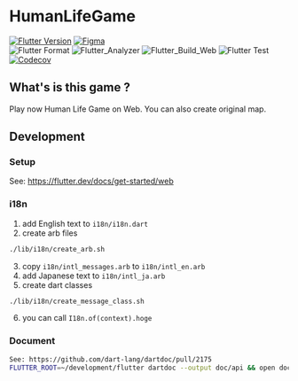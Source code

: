 # HumanLifeGame

[![Flutter Version](https://img.shields.io/badge/Flutter-beta-64B5F6.svg)](https://github.com/flutter/flutter/wiki/Flutter-build-release-channels)
[![Figma](https://img.shields.io/badge/Figma-a260bf.svg)](https://www.figma.com/file/nXa9iPmXYOHOA77GvjBLdj/HumanLifeGameGenarator)  
![Flutter Format](https://github.com/sensuikan1973/HumanLifeGame/workflows/Flutter_Format/badge.svg)
![Flutter_Analyzer](https://github.com/sensuikan1973/HumanLifeGame/workflows/Flutter_Analyzer/badge.svg)
![Flutter_Build_Web](https://github.com/sensuikan1973/HumanLifeGame/workflows/Flutter_Build_Web/badge.svg)
![Flutter Test](https://github.com/sensuikan1973/HumanLifeGame/workflows/Flutter_Test/badge.svg)  
[![Codecov](https://codecov.io/gh/sensuikan1973/HumanLifeGame/branch/master/graph/badge.svg)](https://codecov.io/gh/sensuikan1973/HumanLifeGame)

## What's is this game ?

Play now Human Life Game on Web. You can also create original map.

## Development

### Setup

See: https://flutter.dev/docs/get-started/web

### i18n

1. add English text to `i18n/i18n.dart`
2. create arb files

```sh
./lib/i18n/create_arb.sh
```

3. copy `i18n/intl_messages.arb` to `i18n/intl_en.arb`
4. add Japanese text to `i18n/intl_ja.arb`
5. create dart classes

```sh
./lib/i18n/create_message_class.sh
```

6. you can call `I18n.of(context).hoge`

### Document

```sh
See: https://github.com/dart-lang/dartdoc/pull/2175
FLUTTER_ROOT=~/development/flutter dartdoc --output doc/api && open doc/api/index.html
```
